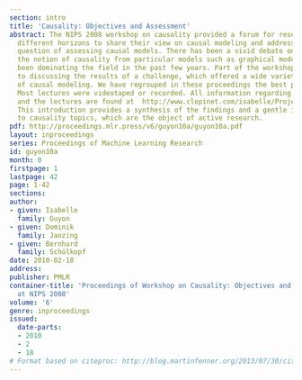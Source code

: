 ```yaml
---
section: intro
title: 'Causality: Objectives and Assessment'
abstract: The NIPS 2008 workshop on causality provided a forum for researchers from
  different horizons to share their view on causal modeling and address the difficult
  question of assessing causal models. There has been a vivid debate on properly separating
  the notion of causality from particular models such as graphical models, which have
  been dominating the field in the past few years. Part of the workshop was dedicated
  to discussing the results of a challenge, which offered a wide variety of applications
  of causal modeling. We have regrouped in these proceedings the best papers presented.
  Most lectures were videotaped or recorded. All information regarding the challenge
  and the lectures are found at  http://www.clopinet.com/isabelle/Projects/NIPS2008/.
  This introduction provides a synthesis of the findings and a gentle introduction
  to causality topics, which are the object of active research.
pdf: http://proceedings.mlr.press/v6/guyon10a/guyon10a.pdf
layout: inproceedings
series: Proceedings of Machine Learning Research
id: guyon10a
month: 0
firstpage: 1
lastpage: 42
page: 1-42
sections: 
author:
- given: Isabelle
  family: Guyon
- given: Dominik
  family: Janzing
- given: Bernhard
  family: Schölkopf
date: 2010-02-18
address: 
publisher: PMLR
container-title: 'Proceedings of Workshop on Causality: Objectives and Assessment
  at NIPS 2008'
volume: '6'
genre: inproceedings
issued:
  date-parts:
  - 2010
  - 2
  - 18
# Format based on citeproc: http://blog.martinfenner.org/2013/07/30/citeproc-yaml-for-bibliographies/
---
```

